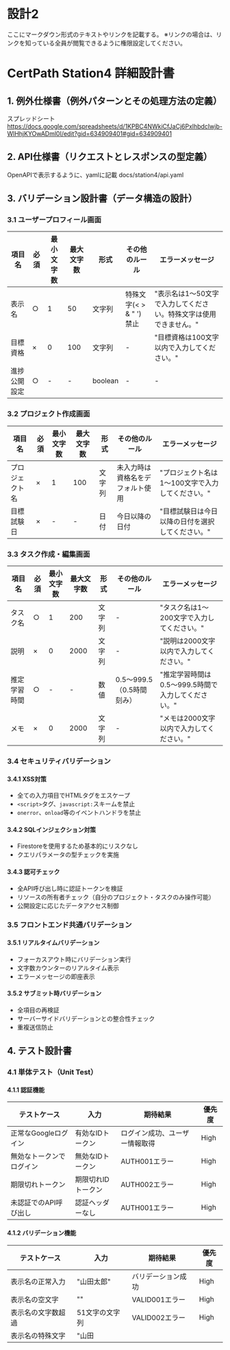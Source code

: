 # 設計2
ここにマークダウン形式のテキストやリンクを記載する。
※リンクの場合は、リンクを知っている全員が閲覧できるように権限設定してください。

# CertPath Station4 詳細設計書

## 1. 例外仕様書（例外パターンとその処理方法の定義）
スプレッドシート
https://docs.google.com/spreadsheets/d/1KPBC4NWkiCfJaCj6PxlhbdcIwjb-WlHhjKYOwADml0I/edit?gid=634909401#gid=634909401

## 2. API仕様書（リクエストとレスポンスの型定義）
OpenAPIで表示するように、yamlに記載
docs/station4/api.yaml

## 3. バリデーション設計書（データ構造の設計）

### 3.1 ユーザープロフィール画面

| 項目名 | 必須 | 最小文字数 | 最大文字数 | 形式 | その他のルール | エラーメッセージ |
|---|---|---|---|---|---|---|
| 表示名 | ○ | 1 | 50 | 文字列 | 特殊文字(< > & " ')禁止 | "表示名は1〜50文字で入力してください。特殊文字は使用できません。" |
| 目標資格 | × | 0 | 100 | 文字列 | - | "目標資格は100文字以内で入力してください。" |
| 進捗公開設定 | ○ | - | - | boolean | - | - |

### 3.2 プロジェクト作成画面

| 項目名 | 必須 | 最小文字数 | 最大文字数 | 形式 | その他のルール | エラーメッセージ |
|---|---|---|---|---|---|---|
| プロジェクト名 | × | 1 | 100 | 文字列 | 未入力時は資格名をデフォルト使用 | "プロジェクト名は1〜100文字で入力してください。" |
| 目標試験日 | × | - | - | 日付 | 今日以降の日付 | "目標試験日は今日以降の日付を選択してください。" |

### 3.3 タスク作成・編集画面

| 項目名 | 必須 | 最小文字数 | 最大文字数 | 形式 | その他のルール | エラーメッセージ |
|---|---|---|---|---|---|---|
| タスク名 | ○ | 1 | 200 | 文字列 | - | "タスク名は1〜200文字で入力してください。" |
| 説明 | × | 0 | 2000 | 文字列 | - | "説明は2000文字以内で入力してください。" |
| 推定学習時間 | ○ | - | - | 数値 | 0.5〜999.5（0.5時間刻み） | "推定学習時間は0.5〜999.5時間で入力してください。" |
| メモ | × | 0 | 2000 | 文字列 | - | "メモは2000文字以内で入力してください。" |

### 3.4 セキュリティバリデーション

#### 3.4.1 XSS対策
- 全ての入力項目でHTMLタグをエスケープ
- `<script>`タグ、`javascript:`スキームを禁止
- `onerror`、`onload`等のイベントハンドラを禁止

#### 3.4.2 SQLインジェクション対策
- Firestoreを使用するため基本的にリスクなし
- クエリパラメータの型チェックを実施

#### 3.4.3 認可チェック
- 全API呼び出し時に認証トークンを検証
- リソースの所有者チェック（自分のプロジェクト・タスクのみ操作可能）
- 公開設定に応じたデータアクセス制御

### 3.5 フロントエンド共通バリデーション

#### 3.5.1 リアルタイムバリデーション
- フォーカスアウト時にバリデーション実行
- 文字数カウンターのリアルタイム表示
- エラーメッセージの即座表示

#### 3.5.2 サブミット時バリデーション
- 全項目の再検証
- サーバーサイドバリデーションとの整合性チェック
- 重複送信防止

## 4. テスト設計書

### 4.1 単体テスト（Unit Test）

#### 4.1.1 認証機能
| テストケース | 入力 | 期待結果 | 優先度 |
|---|---|---|---|
| 正常なGoogleログイン | 有効なIDトークン | ログイン成功、ユーザー情報取得 | High |
| 無効なトークンでログイン | 無効なIDトークン | AUTH001エラー | High |
| 期限切れトークン | 期限切れIDトークン | AUTH002エラー | High |
| 未認証でのAPI呼び出し | 認証ヘッダーなし | AUTH001エラー | High |

#### 4.1.2 バリデーション機能
| テストケース | 入力 | 期待結果 | 優先度 |
|---|---|---|---|
| 表示名の正常入力 | "山田太郎" | バリデーション成功 | High |
| 表示名の空文字 | "" | VALID001エラー | High |
| 表示名の文字数超過 | 51文字の文字列 | VALID002エラー | High |
| 表示名の特殊文字 | "山田<script>太郎" | VALID003エラー | High |
| 推定時間の正常値 | 5.5 | バリデーション成功 | High |
| 推定時間の範囲外 | 1000 | VALID002エラー | High |
| 推定時間の負の値 | -1 | VALID003エラー | High |

#### 4.1.3 プロジェクト管理機能
| テストケース | 入力 | 期待結果 | 優先度 |
|---|---|---|---|
| プロジェクト作成 | 有効な資格ID | プロジェクト作成成功 | High |
| 存在しない資格でプロジェクト作成 | 無効な資格ID | DATA004エラー | Medium |
| 進捗率計算（タスクなし） | 0個のタスク | 進捗率: 0% | High |
| 進捗率計算（一部完了） | 10個中3個完了 | 進捗率: 30% | High |
| 進捗率計算（全完了） | 5個中5個完了 | 進捗率: 100% | High |

### 4.2 結合テスト（Integration Test）

#### 4.2.1 ユーザーフロー全体テスト
| テストケース | 手順 | 期待結果 | 優先度 |
|---|---|---|---|
| 新規ユーザー登録〜プロジェクト作成 | 1.Googleログイン → 2.プロフィール設定 → 3.資格選択 → 4.プロジェクト作成 | 全て正常完了 | High |
| タスク完了〜進捗更新 | 1.タスク完了 → 2.進捗率更新 → 3.アクティビティ生成 | 進捗率正常更新、アクティビティ生成 | High |
| コミュニティ機能 | 1.タスク完了公開 → 2.他ユーザーがいいね → 3.通知生成 | いいね数増加、通知生成 | Medium |

#### 4.2.2 権限・セキュリティテスト
| テストケース | 手順 | 期待結果 | 優先度 |
|---|---|---|---|
| 他ユーザーのプロジェクトアクセス | 他ユーザーのプロジェクトIDでAPI呼び出し | AUTH003エラー | High |
| 非公開プロジェクトの表示 | isProgressPublic=falseのプロジェクト参照 | データ非表示 | High |
| XSS攻撃テスト | `<script>alert('xss')</script>`をタスク名に入力 | スクリプト実行されずエスケープ表示 | High |

### 4.3 E2Eテスト（End-to-End Test）

#### 4.3.1 ユーザーシナリオテスト
| テストケース | シナリオ | 期待結果 | 優先度 |
|---|---|---|---|
| 資格勉強開始シナリオ | ログイン→資格選択→プロジェクト作成→タスク追加→学習開始 | スムーズな操作でプロジェクト開始 | High |
| 学習継続シナリオ | タスク完了→進捗確認→他ユーザーの励まし→モチベーション向上 | コミュニティ機能による継続支援 | High |
| 資格合格シナリオ | 全タスク完了→進捗100%→合格報告→お祝い表示 | 達成感のある完了体験 | Medium |

#### 4.3.2 パフォーマンステスト
| テストケース | 条件 | 期待結果 | 優先度 |
|---|---|---|---|
| ページロード性能 | 初回アクセス | 3秒以内にページ表示完了 | High |
| 大量データ表示 | 100個のタスクを持つプロジェクト | スムーズなスクロール、遅延なし | Medium |
| 同時アクセス | 100人同時アクセス | レスポンス時間5秒以内 | Low |

#### 4.3.3 レスポンシブデザインテスト
| テストケース | デバイス | 期待結果 | 優先度 |
|---|---|---|---|
| PC表示 | 1920x1080 | デザイン崩れなし、全機能利用可能 | High |
| タブレット表示 | 768x1024 | レスポンシブ対応、タッチ操作対応 | Medium |
| スマートフォン表示 | 375x667 | モバイル最適化表示 | Medium |

### 4.4 性能テスト

#### 4.4.1 ロードテスト
| 項目 | 目標値 | 測定方法 | 優先度 |
|---|---|---|---|
| ページロード時間 | 3秒以内 | Lighthouse計測 | High |
| APIレスポンス時間 | 1秒以内 | 開発者ツール Network タブ | High |
| データベースクエリ時間 | 500ms以内 | Firebase Performance Monitoring | Medium |

#### 4.4.2 ストレステスト
| 項目 | 条件 | 期待結果 | 優先度 |
|---|---|---|---|
| 同時接続数 | 100ユーザー同時アクセス | エラー率5%以下 | Medium |
| データ量 | 1ユーザー1000タスク | 表示性能劣化なし | Low |

## 5. WBS（作業分解）

### 5.1 開発フェーズ全体計画

| フェーズ | 期間 | 工数(時間) | 重要度 | 依存関係 |
|---|---|---|---|---|
| **Phase1: 基盤構築** | 2週間 | 60時間 | Critical | - |
| **Phase2: 認証・ユーザー管理** | 1週間 | 30時間 | Critical | Phase1完了後 |
| **Phase3: プロジェクト・タスク管理** | 3週間 | 90時間 | Critical | Phase2完了後 |
| **Phase4: コミュニティ機能** | 2週間 | 60時間 | High | Phase3完了後 |
| **Phase5: UI/UX改善** | 1.5週間 | 45時間 | High | Phase4完了後 |
| **Phase6: テスト・デバッグ** | 1.5週間 | 45時間 | Critical | Phase5完了後 |
| **合計** | **11週間** | **330時間** | - | - |

### 5.2 Phase1: 基盤構築（2週間、60時間）

| タスクID | タスク名 | 工数 | デッドライン | 成果物 | 優先度 | 詳細 |
|---|---|---|---|---|---|---|
| P1-01 | 開発環境セットアップ | 8時間 | Day 2 | 環境構築ドキュメント | Critical | Next.js、Firebase、TailwindCSS |
| P1-02 | プロジェクト構造設計 | 6時間 | Day 3 | フォルダ構成ドキュメント | Critical | ファイル構成、命名規則 |
| P1-03 | Firebase設定 | 8時間 | Day 5 | Firebase設定完了 | Critical | Authentication、Firestore、Storage |
| P1-04 | 基本レイアウト実装 | 12時間 | Day 8 | 共通コンポーネント | High | Header、Footer、Navigation |
| P1-05 | ルーティング設定 | 6時間 | Day 10 | ページ遷移機能 | High | Next.js App Router設定 |
| P1-06 | エラーハンドリング基盤 | 8時間 | Day 12 | エラー処理ライブラリ | High | エラー境界、トースト通知 |
| P1-07 | 状態管理セットアップ | 8時間 | Day 14 | 状態管理設定 | High | Zustand or Redux Toolkit |
| P1-08 | TypeScript型定義 | 4時間 | Day 14 | 型定義ファイル | Medium | 基本的なインターフェース定義 |

### 5.3 Phase2: 認証・ユーザー管理（1週間、30時間）

| タスクID | タスク名 | 工数 | デッドライン | 成果物 | 優先度 | 詳細 |
|---|---|---|---|---|---|---|
| P2-01 | Firebase Auth設定 | 6時間 | Day 16 | 認証機能基盤 | Critical | Google OAuth設定 |
| P2-02 | ログイン画面実装 | 8時間 | Day 18 | ログイン画面 | Critical | UI実装、認証フロー |
| P2-03 | ユーザープロフィール機能 | 10時間 | Day 20 | プロフィール画面 | Critical | 表示・編集機能 |
| P2-04 | 認証ガード実装 | 4時間 | Day 21 | 認証保護機能 | High | ルート保護、リダイレクト |
| P2-05 | ユーザーデータ初期化 | 2時間 | Day 21 | 初期データ作成 | Medium | 新規ユーザー登録時処理 |

### 5.4 Phase3: プロジェクト・タスク管理（3週間、90時間）

| タスクID | タスク名 | 工数 | デッドライン | 成果物 | 優先度 | 詳細 |
|---|---|---|---|---|---|---|
| P3-01 | 資格マスターデータ作成 | 6時間 | Day 23 | 資格データ | Critical | Firestoreに資格情報登録 |
| P3-02 | 資格選択画面実装 | 12時間 | Day 26 | 資格選択UI | Critical | 一覧表示、フィルター機能 |
| P3-03 | プロジェクト作成機能 | 14時間 | Day 30 | プロジェクト作成 | Critical | テンプレートからプロジェクト生成 |
| P3-04 | タスク管理機能（基本CRUD） | 16時間 | Day 35 | タスク操作機能 | Critical | 作成・読取・更新・削除 |
| P3-05 | プロジェクトダッシュボード | 12時間 | Day 38 | 進捗表示画面 | High | 進捗率、統計情報表示 |
| P3-06 | タスク完了機能 | 8時間 | Day 40 | 完了処理 | High | 完了状態切り替え、進捗更新 |
| P3-07 | タスク並び替え機能 | 8時間 | Day 42 | ドラッグ&ドロップ | Medium | 順序変更機能 |
| P3-08 | バリデーション実装 | 6時間 | Day 42 | 入力検証 | High | フロント・バックエンド検証 |
| P3-09 | プロジェクト設定機能 | 8時間 | Day 42 | 設定画面 | Medium | 目標日設定、プロジェクト名変更 |

### 5.5 Phase4: コミュニティ機能（2週間、60時間）

| タスクID | タスク名 | 工数 | デッドライン | 成果物 | 優先度 | 詳細 |
|---|---|---|---|---|---|---|
| P4-01 | アクティビティデータ設計 | 4時間 | Day 44 | データベース設計 | High | アクティビティフィード設計 |
| P4-02 | 同じ資格挑戦者表示 | 10時間 | Day 47 | ユーザー一覧画面 | High | 進捗表示、フィルター機能 |
| P4-03 | アクティビティフィード実装 | 12時間 | Day 50 | フィード画面 | High | タイムライン表示 |
| P4-04 | いいね機能実装 | 8時間 | Day 52 | いいね機能 | High | いいね送信・取消 |
| P4-05 | タスク完了公開機能 | 8時間 | Day 54 | 公開設定 | High | 完了時の公開オプション |
| P4-06 | フォロー機能実装 | 10時間 | Day 56 | フォロー機能 | Medium | ユーザーフォロー・アンフォロー |
| P4-07 | 通知機能（基本） | 6時間 | Day 56 | 通知表示 | Medium | いいね通知 |
| P4-08 | コミュニティページ統合 | 2時間 | Day 56 | 統合画面 | Low | ナビゲーション統合 |

### 5.6 Phase5: UI/UX改善（1.5週間、45時間）

| タスクID | タスク名 | 工数 | デッドライン | 成果物 | 優先度 | 詳細 |
|---|---|---|---|---|---|---|
| P5-01 | レスポンシブデザイン対応 | 12時間 | Day 60 | モバイル対応 | High | スマホ・タブレット表示 |
| P5-02 | アニメーション実装 | 8時間 | Day 62 | 動的UI | Medium | ページ遷移、ホバーエフェクト |
| P5-03 | ローディング状態改善 | 6時間 | Day 64 | ローディングUI | High | スケルトン、スピナー |
| P5-04 | エラー画面デザイン | 4時間 | Day 65 | エラーページ | Medium | 404、500エラーページ |
| P5-05 | パフォーマンス最適化 | 8時間 | Day 66 | 高速化 | High | 画像最適化、コード分割 |
| P5-06 | アクセシビリティ対応 | 4時間 | Day 67 | a11y対応 | Medium | WAI-ARIA、キーボード操作 |
| P5-07 | デザインシステム統一 | 3時間 | Day 67 | スタイルガイド | Low | 色彩、フォント統一 |

### 5.7 Phase6: テスト・デバッグ（1.5週間、45時間）

| タスクID | タスク名 | 工数 | デッドライン | 成果物 | 優先度 | 詳細 |
|---|---|---|---|---|---|---|
| P6-01 | 単体テスト作成 | 12時間 | Day 70 | テストコード | High | Jest、React Testing Library |
| P6-02 | 結合テスト実施 | 8時間 | Day 72 | テスト結果 | High | API連携テスト |
| P6-03 | E2Eテスト実施 | 10時間 | Day 74 | E2Eテスト | Medium | Playwright使用 |
| P6-04 | セキュリティテスト | 6時間 | Day 75 | セキュリティ報告書 | High | 脆弱性検査 |
| P6-05 | パフォーマンステスト | 4時間 | Day 76 | 性能測定結果 | Medium | Lighthouse、負荷テスト |
| P6-06 | バグ修正・調整 | 5時間 | Day 77 | 修正版 | Critical | 発見された問題の修正 |

### 5.8 リスク管理・予備時間

| リスク項目 | 発生確率 | 影響度 | 対策 | 予備時間 |
|---|---|---|---|---|
| Firebase制限・料金問題 | Medium | High | 代替DB検討、制限監視 | 16時間 |
| 認証機能の複雑化 | Low | Medium | 認証ライブラリ使用 | 8時間 |
| パフォーマンス問題 | High | Medium | 早期テスト、最適化 | 12時間 |
| UI/UXの大幅修正 | Medium | Medium | 早期レビュー、段階的実装 | 10時間 |
| **合計予備時間** | - | - | - | **46時間** |

### 5.9 マイルストーン・デリバリ計画

| マイルストーン | 期限 | 成果物 | 確認項目 |
|---|---|---|---|
| **MVP完成** | Day 42 | 基本機能一式 | ログイン〜プロジェクト作成〜タスク管理 |
| **β版完成** | Day 56 | コミュニティ機能追加 | 全機能動作確認 |
| **製品版完成** | Day 77 | 最終版 | 全テスト完了、本番デプロイ準備 |

### 5.10 開発環境・ツール

| 分類 | ツール・技術 | 用途 | 習得時間 |
|---|---|---|---|
| **フロントエンド** | Next.js 14, React 18, TypeScript | メインフレームワーク | 既習 |
| **スタイリング** | TailwindCSS, Framer Motion | UI/アニメーション | 4時間 |
| **バックエンド** | Firebase (Auth, Firestore, Storage) | BaaS | 8時間 |
| **状態管理** | Zustand | 軽量状態管理 | 2時間 |
| **テスト** | Jest, React Testing Library, Playwright | テスト自動化 | 6時間 |
| **開発支援** | ESLint, Prettier, Husky | コード品質 | 2時間 |
| **デプロイ** | Vercel | ホスティング | 1時間 |

## 6. 補足資料

### 6.1 開発優先度の判断基準

| 優先度 | 基準 | 該当機能例 |
|---|---|---|
| **Critical** | システムの基本動作に必須 | 認証、プロジェクト作成、タスク管理 |
| **High** | ユーザー体験に大きく影響 | 進捗表示、コミュニティ機能 |
| **Medium** | あると良い機能 | ドラッグ&ドロップ、アニメーション |
| **Low** | 将来的な拡張機能 | 高度な統計、詳細設定 |

### 6.2 技術的負債・将来対応項目

| 項目 | 現状 | 将来対応 | 優先度 |
|---|---|---|---|
| 画像最適化 | 基本的な対応 | CDN、WebP対応 | Medium |
| オフライン対応 | 未対応 | Service Worker | Low |
| 多言語対応 | 日本語のみ | i18n導入 | Low |
| 高度な分析 | 基本的な進捗のみ | 学習時間分析、予測 | Low |
| 通知機能 | 画面内通知のみ | Push通知、メール | Medium |

この設計書に基づいて、段階的に開発を進めることで、確実に目標の機能を実現できます。特にPhase1〜3は基盤となる重要な部分なので、しっかりと時間をかけて実装することをお勧めします。